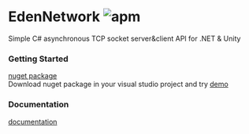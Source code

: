 # EdenNetwork ![apm](https://img.shields.io/apm/l/vim-mode.svg)
Simple C# asynchronous TCP socket server&amp;client API for .NET &amp; Unity


### Getting Started

[nuget package](https://www.nuget.org/packages/EdenNetwork)   
Download nuget package in your visual studio project and try [demo](https://github.com/beatheat/EdenNetwork/tree/main/Demo)

### Documentation
[documentation](https://github.com/beatheat/EdenNetwork/blob/main/Docs/document.md)


